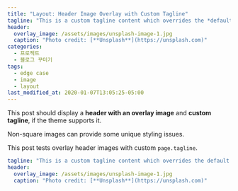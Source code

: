 ```yaml
---
title: "Layout: Header Image Overlay with Custom Tagline"
tagline: "This is a custom tagline content which overrides the *default* page excerpt."
header:
  overlay_image: /assets/images/unsplash-image-1.jpg
  caption: "Photo credit: [**Unsplash**](https://unsplash.com)"
categories:
  - 프로젝트
  - 블로그 꾸미기
tags:
  - edge case
  - image
  - layout
last_modified_at: 2020-01-07T13:05:25-05:00
---
```


This post should display a **header with an overlay image** and **custom tagline**, if the theme supports it.

Non-square images can provide some unique styling issues.

This post tests overlay header images with custom `page.tagline`.

```yaml
tagline: "This is a custom tagline content which overrides the default page excerpt."
header:
  overlay_image: /assets/images/unsplash-image-1.jpg
  caption: "Photo credit: [**Unsplash**](https://unsplash.com)"
```